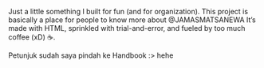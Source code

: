 Just a little something I built for fun (and for organization).
This project is basically a place for people to know more about @JAMASMATSANEWA It’s made with HTML, sprinkled with trial-and-error, and fueled by too much coffee (xD) ☕.

Petunjuk sudah saya pindah ke Handbook :> hehe
